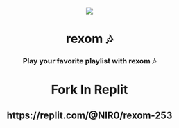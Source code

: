 <h1 align="center"><img src="https://media.discordapp.net/attachments/845107443573719112/859222529939210250/Screenshot_2021-06-29-02-03-02-63_3a637037d35f95c5dbcdcc75e697ce91.jpg"></h1>

<h1 align="center"> rexom 🎶</h1>

<h3 align="center"> Play your favorite playlist with rexom 🎶 </h3>


<h1 align="center" herf="https://replit.com/@NIR0/rexom-253"> Fork In Replit </h1>
<h2 align="center">https://replit.com/@NIR0/rexom-253</h2>
